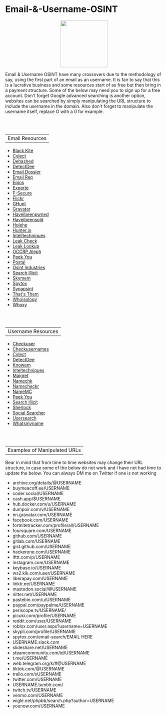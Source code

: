 # Email-&-Username-OSINT
<p align="center">
  <img width="150" height="150" src="https://www.cqcore.uk/wp-content/uploads/2021/04/cropped-cropped-Capture-2.png">
</p>

Email & Username OSINT have many crossovers due to the methodology of say, using the first part of an email as an username. It is fair to say that this is a lucrative business and some resources start of as free but then bring in a payment structure. Some of the below may need you to sign up for a free account. Don't forget Google advanced searching is another option, websites can be searched by simply manipulating the URL structure to include the username in the domain. Also don't forget to manipulate the username itself, replace O with a 0 for example.</p>
<br></br>
<table>
    <tr>
        <td>Email Resources</td>
    </tr>
</table>
<uL>
 <li><a href="https://services.blackkitetech.com/data-breach">Black Kite</a></li>
 <li><a href="https://cylect.io/">Cylect</a></li>
 <li><a href="https://dehashed.com/">Dehashed</a></li> 
 <li><a href="https://github.com/piaolin/DetectDee">DetectDee</a></li>
 <li><a href="https://centralops.net/co/emaildossier.aspx">Email Dossier</a></li>
 <li><a href="https://emailrep.io/">Email Rep</a></li>
 <li><a href="https://epieos.com/">Epios</a></li>  
 <li><a href="https://www.experte.com/email-finder">Experte</a></li>
 <li><a href="https://f-secure.com/us-en/identity-theft-checker">F-Secure</a></li>
 <li><a href="https://flickr.com/search/">Flickr</a></li>
 <li><a href="https://github.com/mxrch/GHunt">GHunt</a></li>
 <li><a href="https://en.gravatar.com/site/check/">Gravatar</a></li>
 <li><a href="https://haveibeenpwned.com/">Haveibeenpwned</a></li>
 <li><a href="https://haveibeensold.app/">Haveibeensold</a></li>
 <li><a href="https://github.com/megadose/holehe">Holehe</a></li>
 <li><a href="https://hunter.io/">Hunter.io</a></li>
 <li><a href="https://inteltechniques.com/tools/Email.html">Intelltechniques</a></li>
 <li><a href="https://leakcheck.io/">Leak Check</a></li>
 <li><a href="https://leak-lookup.com/">Leak Lookup</a></li>
 <li><a href="https://data.occrp.org/">OCCRP Aleph</a></li>
 <li><a href="https://www.peekyou.com/">Peek You</a></li>
 <li><a href="https://github.com/jakecreps/poastal">Postal</a></li>
 <li><a href="https://osint.industries/">Osint Industries</a></li>
 <li><a href="https://search.illicit.services/">Search Illicit</a></li>   
 <li><a href="https://www.skymem.info/">Skymem</a></li>
 <li><a href="https://www.spytox.com/">Spytox</a></li>
 <li><a href="https://synapsint.com/">Synapsint</a></li> 
 <li><a href="https://thatsthem.com/">That's Them</a></li>
 <li><a href="https://whoisology.com/email/">Whoisology</a></li>
 <li><a href="https://www.whoxy.com/">Whoxy</a></li>
</uL>
<br></br>
<table>
    <tr>
        <td>Username Resources</td>
    </tr>
</table>
<ul>
 <li><a href="https://checkuser.org/">Checkuser</a></li>
 <li><a href="https://checkusernames.com/">Checkusernames</a></li>
 <li><a href="https://cylect.io/">Cylect</a></li> 
 <li><a href="https://github.com/piaolin/DetectDee">DetectDee</a></li>
 <li><a href="https://knowem.com/">Knowem</a></li>   
 <li><a href="https://inteltechniques.com/tools/Username.html">Inteltechniques</a></li>
 <li><a href="https://github.com/soxoj/maigret/blob/main/README.md">Maigret</a></li>
 <li><a href="https://namechk.com/">Namechk</a></li>
 <li><a href="https://namecheckr.com/">Namecheckr</a></li>
 <li><a href="https://namemc.com/">NameMC</a></li>
 <li><a href="https://www.peekyou.com/">Peek You</a></li>
 <li><a href="https://search.illicit.services/">Search Illicit</a></li>   
 <li><a href="https://github.com/sherlock-project/sherlock">Sherlock</a></li>
 <li><a href="https://www.social-searcher.com/">Social Searcher</a></li>  
 <li><a href="https://usersearch.org/">Usersearch</a></li>
 <li><a href="https://whatsmyname.app/">Whatsmyname</a></li>
</ul>
<table>
<br></br>
    <tr>
        <td>Examples of Manipulated URLs</td>
    </tr>
</table>
<p>Bear in mind that from time to time websites may change their URL structure, in case some of the below do not work and I have not had time to update the below. You can always DM me on Twitter if one is not working</p>
<ul>
 <li>archive.org/details/@USERNAME</li>
 <li>buymeacoff.ee/USERNAME</li>
 <li>coder.social/USERNAME</li>
 <li>cash.app/$USERNAME</li>
 <li>hub.docker.com/u/USERNAME</li>
 <li>dumpoir.com/v/USERNAME</li>
 <li>en.gravatar.com/USERNAME</li>
 <li>facebook.com/USERNAME</li>
 <li>fortnitetracker.com/profile/all/USERNAME</li>
 <li>foursquare.com/USERNAME</li>
 <li>github.com/USERNAME</li>
 <li>gitlab.com/USERNAME</li>
 <li>gist.github.com/USERNAME</li>
 <li>hackerone.com/USERNAME</li>
 <li>ifttt.com/p/USERNAME</li>
 <li>instagram.com/USERNAME</li>
 <li>keybase.io/USERNAME</li>
 <li>ws2.kik.com/user/USERNAME</li>
 <li>liberapay.com/USERNAME</li>
 <li>linktr.ee/USERNAME</li>
 <li>mastodon.social/@USERNAME</li>
 <li>nitter.net/USERNAME</li>
 <li>pastebin.com/u/USERNAME</li>
 <li>paypal.com/paypalme/USERNAME</li>
 <li>periscope.tv/USERNAME/</li>
 <li>picuki.com/profile/USERNAME</li>
 <li>reddit.com/user/USERNAME</li>
 <li>roblox.com/user.aspx?username=USERNAME</li>
 <li>skypli.com/profile/USERNAME</li>
 <li>spytox.com/email-search/EMAIL HERE</li>
 <li>USERNAME.slack.com</li>
 <li>slideshare.net/USERNAME</li>
 <li>steamcommunity.com/id/USERNAME</li>
 <li>t.me/USERNAME</li>
 <li>web.telegram.org/k/#@USERNAME</li>
 <li>tiktok.com/@USERNAME</li>
 <li>trello.com/sUSERNAME</li>
 <li>twitter.com/USERNAME</li>
 <li>USERNAME.tumblr.com/</li>
 <li>twitch.tv/USERNAME</li>
 <li>venmo.com/USERNAME</li>
 <li>wigle.net/phpbb/search.php?author=USERNAME</li>
 <li>younow.com/USERNAME</li>
</ul>
<br></br>

